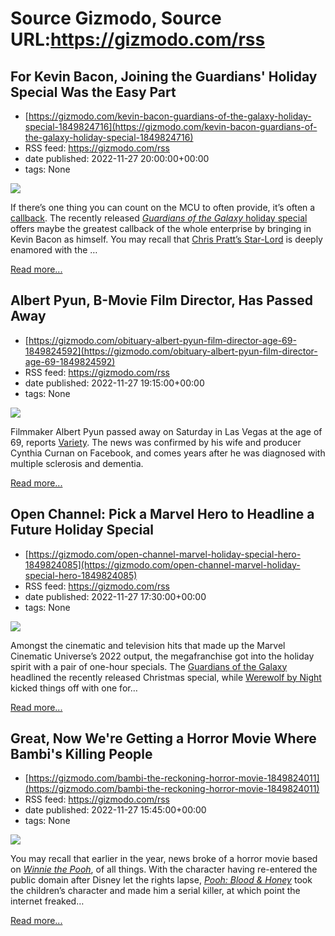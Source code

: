 # Source Gizmodo, Source URL:https://gizmodo.com/rss

## For Kevin Bacon, Joining the Guardians' Holiday Special Was the Easy Part
 - [https://gizmodo.com/kevin-bacon-guardians-of-the-galaxy-holiday-special-1849824716](https://gizmodo.com/kevin-bacon-guardians-of-the-galaxy-holiday-special-1849824716)
 - RSS feed: https://gizmodo.com/rss
 - date published: 2022-11-27 20:00:00+00:00
 - tags: None

<img src="https://i.kinja-img.com/gawker-media/image/upload/s--zoB5OKay--/c_fit,fl_progressive,q_80,w_636/7084af09469bc398e0287cc1a0a41141.jpg" /><p>If there’s one thing you can count on the MCU to often provide, it’s often a <a href="https://gizmodo.com/all-the-questions-we-still-have-after-avengers-endgame-1834300697">callback</a>. The recently released <a href="https://gizmodo.com/guardians-of-the-galaxy-holiday-special-marvel-studios-1849700099"><em>Guardians of the Galaxy </em>holiday special</a> offers maybe the greatest callback of the whole enterprise by bringing in Kevin Bacon as himself. You may recall that <a href="https://gizmodo.com/chris-pratt-star-lord-guardians-3-thor-4-marvel-studios-1848911633">Chris Pratt’s Star-Lord</a> is deeply enamored with the <em></em>…</p><p><a href="https://gizmodo.com/kevin-bacon-guardians-of-the-galaxy-holiday-special-1849824716">Read more...</a></p>

## Albert Pyun, B-Movie Film Director, Has Passed Away
 - [https://gizmodo.com/obituary-albert-pyun-film-director-age-69-1849824592](https://gizmodo.com/obituary-albert-pyun-film-director-age-69-1849824592)
 - RSS feed: https://gizmodo.com/rss
 - date published: 2022-11-27 19:15:00+00:00
 - tags: None

<img src="https://i.kinja-img.com/gawker-media/image/upload/s--OS_f30rS--/c_fit,fl_progressive,q_80,w_636/4844dac8be1061531b31b03053000360.jpg" /><p>Filmmaker Albert Pyun passed away on Saturday in Las Vegas at the age of 69, reports <a href="https://variety.com/2022/film/obituaries-people-news/albert-pyun-dead-nemesis-cyborg-captain-america-1235173286/" rel="noopener noreferrer" target="_blank">Variety</a>. The news was confirmed by his wife and producer Cynthia Curnan on Facebook, and comes years after he was diagnosed with multiple sclerosis and dementia.<br /></p><p><a href="https://gizmodo.com/obituary-albert-pyun-film-director-age-69-1849824592">Read more...</a></p>

## Open Channel: Pick a Marvel Hero to Headline a Future Holiday Special
 - [https://gizmodo.com/open-channel-marvel-holiday-special-hero-1849824085](https://gizmodo.com/open-channel-marvel-holiday-special-hero-1849824085)
 - RSS feed: https://gizmodo.com/rss
 - date published: 2022-11-27 17:30:00+00:00
 - tags: None

<img src="https://i.kinja-img.com/gawker-media/image/upload/s--ahLKRixN--/c_fit,fl_progressive,q_80,w_636/1bbcdcc81cd5952b609b1bfec6e4a51d.jpg" /><p>Amongst the cinematic and television hits that made up the Marvel Cinematic Universe’s 2022 output, the megafranchise got into the holiday spirit with a pair of one-hour specials. The <a href="https://gizmodo.com/guardians-of-the-galaxy-holiday-special-review-marvel-1849812929">Guardians of the Galaxy</a><em> </em>headlined the recently released Christmas special, while <a href="https://gizmodo.com/werewolf-by-night-review-marvel-disney-plus-horror-stre-1849579625">Werewolf by Night</a> kicked things off with one for…</p><p><a href="https://gizmodo.com/open-channel-marvel-holiday-special-hero-1849824085">Read more...</a></p>

## Great, Now We're Getting a Horror Movie Where Bambi's Killing People
 - [https://gizmodo.com/bambi-the-reckoning-horror-movie-1849824011](https://gizmodo.com/bambi-the-reckoning-horror-movie-1849824011)
 - RSS feed: https://gizmodo.com/rss
 - date published: 2022-11-27 15:45:00+00:00
 - tags: None

<img src="https://i.kinja-img.com/gawker-media/image/upload/s--JmWD0p04--/c_fit,fl_progressive,q_80,w_636/87d28916df4bc251274483b2560da78b.jpg" /><p>You may recall that earlier in the year, news broke of a horror movie based on <a href="https://gizmodo.com/winnie-the-pooh-blood-honey-horror-movie-reveal-1848980849"><em>Winnie the Pooh</em></a>, of all things. With the character having re-entered the public domain after Disney let the rights lapse, <a href="https://gizmodo.com/winnie-the-pooh-horror-movie-trailer-blood-and-honey-1849479054"><em>Pooh: Blood &amp; Honey</em></a><em> </em>took the children’s character and made him a serial killer, at which point the internet freaked…</p><p><a href="https://gizmodo.com/bambi-the-reckoning-horror-movie-1849824011">Read more...</a></p>

